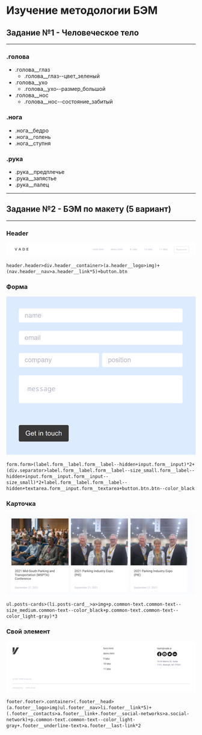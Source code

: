 # Изучение методологии БЭМ
## Задание №1 - Человеческое тело
---
### .голова
+ .голова__глаз
    - .голова__глаз--цвет_зеленый
+ .голова__ухо
    - .голова__ухо--размер_большой
+ .голова__нос
    - .голова__нос--состояние_забитый

### .нога
+ .нога__бедро
+ .нога__голень
+ .нога__ступня

### .рука
+ .рука__предплечье
+ .рука__запястье
+ .рука__палец
---
## Задание №2 - БЭМ по макету (5 вариант)
---
### Header
![header](/header.png)
```
header.header>div.header__container>(a.header__logo>img)+(nav.header__nav>a.header__link*5)+button.btn
```

### Форма
![form](/form.png)
```
form.form>(label.form__label.form__label--hidden+input.form__input)*2+(div.separator>label.form__label.form__label--size_small.form__label--hidden+input.form__input.form__input--size_small)*2+label.form__label.form__label--hidden+textarea.form__input.form__textarea+button.btn.btn--color_black
```

### Карточка
![card](/card.png)
```
ul.posts-cards>(li.posts-card__>a>img+p.common-text.common-text--size_medium.common-text--color_black+p.common-text.common-text--color_light-gray)*3
```

### Свой элемент
![custom element](/custom.png)
```
footer.footer>.container>(.footer__head>(a.footer__logo>img)ul.footer__nav>li.footer__link*5)+(.footer__contacts>a.footer__link+.footer__social-networks>a.social-network)+p.common-text.common-text--color_light-gray+.footer__underline-text>a.footer__last-link*2
```